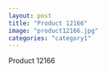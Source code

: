 ```yaml
---
layout: post
title: "Product 12166"
image: "product12166.jpg"
categories: "category1"
---
```

Product 12166
